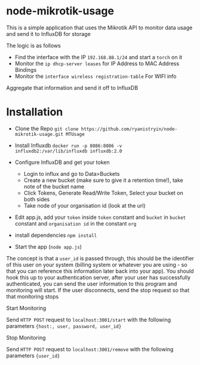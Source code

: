 # node-mikrotik-usage

This is a simple application that uses the Mikrotik API to monitor data usage and send it to InfluxDB for storage

The logic is as follows

- Find the interface with the IP `192.168.88.1/24` and start a `torch` on it
- Monitor the `ip dhcp-server leases` for IP Address to MAC Address Bindings
- Monitor the `interface wireless registration-table` For WIFI info

Aggregate that information and send it off to InfluxDB

# Installation

- Clone the Repo `git clone https://github.com/ryanistryin/node-mikrotik-usage.git MTUsage`
- Install Influxdb `docker run -p 8086:8086 -v influxdb2:/var/lib/influxdb influxdb:2.0`
- Configure InfluxDB and get your token
  * Login to influx and go to Data>Buckets
  * Create a new bucket (make sure to give it a retention time!), take note of the bucket name
  * Click Tokens, Generate Read/Write Token, Select your bucket on both sides
  * Take node of your organisation id (look at the url)
    
- Edit app.js, add your `token` inside `token` constant and `bucket` in `bucket` constant  and `organisation id` in the constant `org`
- install dependencies `npm install`
- Start the app (`node app.js`)


The concept is that a `user_id` is passed through, this should be the identifier of this user on your system (billing system or whatever you are using - so that you can reference this information later back into your app). You should hook this up to your authentication server, after your user has successfully authenticated, you can send the user information to this program and monitoring will start. If the user disconnects, send the stop request so that that monitoring stops


Start Monitoring

Send `HTTP POST` request to `localhost:3001/start` with the following parameters `{host:, user, password, user_id}`


Stop Monitoring

Send `HTTP POST` request to `localhost:3001/remove` with the following parameters `{user_id}`
